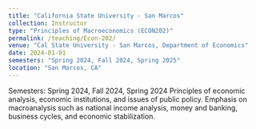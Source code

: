 ```yaml
---
title: "California State University - San Marcos"
collection: Instructor
type: "Principles of Macroeconomics (ECON202)"
permalink: /teaching/Econ-202/
venue: "Cal State University - San Marcos, Department of Economics"
date: 2024-01-01
semesters: "Spring 2024, Fall 2024, Spring 2025"
location: "San Marcos, CA"
---
```


Semesters: Spring 2024, Fall 2024, Spring 2024
Principles of economic analysis, economic institutions, and issues of public policy. Emphasis on macroanalysis such as national income analysis, money and banking, business cycles, and economic stabilization.
